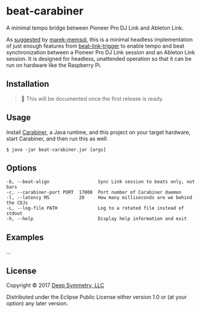 # beat-carabiner

A minimal tempo bridge between Pioneer Pro DJ Link and Ableton Link.

As
[suggested](https://github.com/brunchboy/beat-link-trigger/issues/26)
by [marek-memsql](https://github.com/marek-memsql), this is a minimal
headless implementation of just enough features from
[beat-link-trigger](https://github.com/brunchboy/beat-link-trigger#beat-link-trigger)
to enable tempo and beat synchronization between a Pioneer Pro DJ Link
session and an Ableton Link session. It is designed for headless,
unattended operation so that it can be run on hardware like the
Raspberry Pi.

## Installation

> :wrench: This will be documented once the first release is ready.

## Usage

Install [Carabiner](https://github.com/brunchboy/carabiner#carabiner),
a Java runtime, and this project on your target hardware, start
Carabiner, and then run this as well.

    $ java -jar beat-carabiner.jar [args]

## Options

    -b, --beat-align                  Sync Link session to beats only, not bars
    -c, --carabiner-port PORT  17000  Port number of Carabiner daemon
    -l, --latency MS           20     How many milliseconds are we behind the CDJs
    -L, --log-file PATH               Log to a rotated file instead of stdout
    -h, --help                        Display help information and exit


## Examples

...

## License

Copyright © 2017 [Deep Symmetry, LLC](http://deepsymmetry.org)

Distributed under the Eclipse Public License either version 1.0 or (at
your option) any later version.

